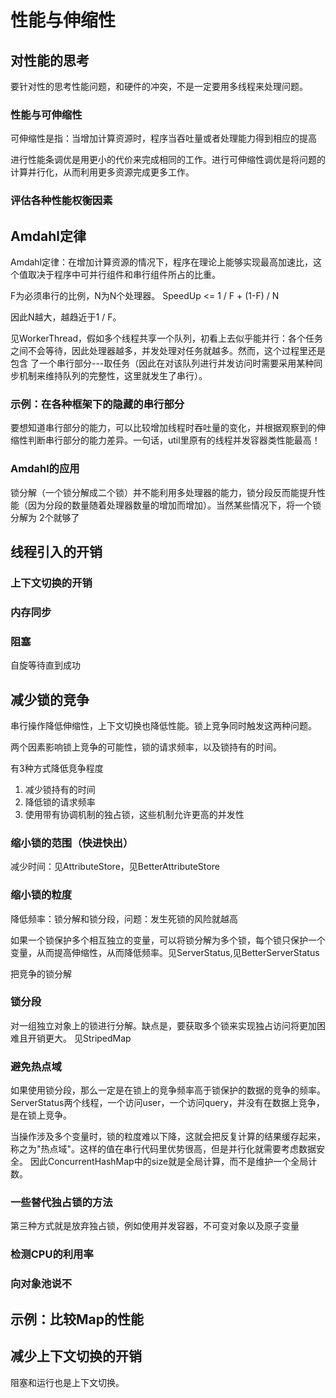 # 性能与伸缩性

## 对性能的思考

要针对性的思考性能问题，和硬件的冲突，不是一定要用多线程来处理问题。

### 性能与可伸缩性

可伸缩性是指：当增加计算资源时，程序当吞吐量或者处理能力得到相应的提高

进行性能条调优是用更小的代价来完成相同的工作。进行可伸缩性调优是将问题的计算并行化，从而利用更多资源完成更多工作。

### 评估各种性能权衡因素

## Amdahl定律

Amdahl定律：在增加计算资源的情况下，程序在理论上能够实现最高加速比，这个值取决于程序中可并行组件和串行组件所占的比重。

F为必须串行的比例，N为N个处理器。
SpeedUp <=  1 / F + (1-F) / N

因此N越大，越趋近于1 / F。 

见WorkerThread，假如多个线程共享一个队列，初看上去似乎能并行：各个任务之间不会等待，因此处理器越多，并发处理对任务就越多。然而，这个过程里还是包含
了一个串行部分---取任务（因此在对该队列进行并发访问时需要采用某种同步机制来维持队列的完整性，这里就发生了串行）。

### 示例：在各种框架下的隐藏的串行部分

要想知道串行部分的能力，可以比较增加线程时吞吐量的变化，并根据观察到的伸缩性判断串行部分的能力差异。一句话，util里原有的线程并发容器类性能最高！

### Amdahl的应用

锁分解（一个锁分解成二个锁）并不能利用多处理器的能力，锁分段反而能提升性能（因为分段的数量随着处理器数量的增加而增加）。当然某些情况下，将一个锁分解为
2个就够了

## 线程引入的开销

### 上下文切换的开销

### 内存同步

### 阻塞

自旋等待直到成功

## 减少锁的竞争

串行操作降低伸缩性，上下文切换也降低性能。锁上竞争同时触发这两种问题。

两个因素影响锁上竞争的可能性，锁的请求频率，以及锁持有的时间。

有3种方式降低竞争程度

1.  减少锁持有的时间
2.  降低锁的请求频率
3.  使用带有协调机制的独占锁，这些机制允许更高的并发性

### 缩小锁的范围（快进快出）

减少时间：见AttributeStore，见BetterAttributeStore

### 缩小锁的粒度

降低频率：锁分解和锁分段，问题：发生死锁的风险就越高

如果一个锁保护多个相互独立的变量，可以将锁分解为多个锁，每个锁只保护一个变量，从而提高伸缩性，从而降低频率。见ServerStatus,见BetterServerStatus

把竞争的锁分解

### 锁分段

对一组独立对象上的锁进行分解。缺点是，要获取多个锁来实现独占访问将更加困难且开销更大。
见StripedMap

### 避免热点域

如果使用锁分段，那么一定是在锁上的竞争频率高于锁保护的数据的竞争的频率。ServerStatus两个线程，一个访问user，一个访问query，并没有在数据上竞争，是在锁上竞争。

当操作涉及多个变量时，锁的粒度难以下降，这就会把反复计算的结果缓存起来，称之为"热点域"。这样的值在串行代码里优势很高，但是并行化就需要考虑数据安全。
因此ConcurrentHashMap中的size就是全局计算，而不是维护一个全局计数。

### 一些替代独占锁的方法

第三种方式就是放弃独占锁，例如使用并发容器，不可变对象以及原子变量

### 检测CPU的利用率

### 向对象池说不

## 示例：比较Map的性能

## 减少上下文切换的开销

阻塞和运行也是上下文切换。






